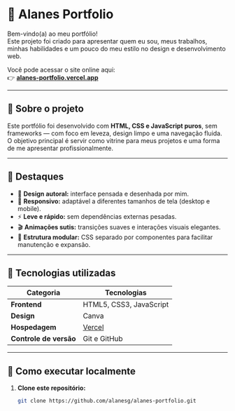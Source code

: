 # 🌊 Alanes Portfolio

Bem-vindo(a) ao meu portfólio!  
Este projeto foi criado para apresentar quem eu sou, meus trabalhos, minhas habilidades e um pouco do meu estilo no design e desenvolvimento web.  

Você pode acessar o site online aqui:  
👉 **[alanes-portfolio.vercel.app](https://alanes-portfolio.vercel.app)**  

---

## 🧭 Sobre o projeto

Este portfólio foi desenvolvido com **HTML, CSS e JavaScript puros**, sem frameworks — com foco em leveza, design limpo e uma navegação fluida.  
O objetivo principal é servir como vitrine para meus projetos e uma forma de me apresentar profissionalmente.

---

## 🎨 Destaques

- 💎 **Design autoral:** interface pensada e desenhada por mim.
- 📱 **Responsivo:** adaptável a diferentes tamanhos de tela (desktop e mobile).
- ⚡ **Leve e rápido:** sem dependências externas pesadas.
- 🎬 **Animações sutis:** transições suaves e interações visuais elegantes.
- 🧩 **Estrutura modular:** CSS separado por componentes para facilitar manutenção e expansão.

---

## 🧰 Tecnologias utilizadas

| Categoria | Tecnologias |
|------------|-------------|
| **Frontend** | HTML5, CSS3, JavaScript |
| **Design** | Canva |
| **Hospedagem** | [Vercel](https://vercel.com) |
| **Controle de versão** | Git e GitHub |

---

## 🚀 Como executar localmente

1. **Clone este repositório:**
   ```bash
   git clone https://github.com/alanesg/alanes-portfolio.git

